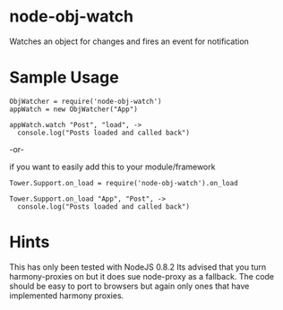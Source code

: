node-obj-watch
==============

Watches an object for changes and fires an event for notification

Sample Usage
============

```
ObjWatcher = require('node-obj-watch')
appWatch = new ObjWatcher("App")

appWatch.watch "Post", "load", ->
  console.log("Posts loaded and called back")
```
-or-

if you want to easily add this to your module/framework

```
Tower.Support.on_load = require('node-obj-watch').on_load

Tower.Support.on_load "App", "Post", ->
  console.log("Posts loaded and called back")
```

Hints
=====

This has only been tested with NodeJS 0.8.2
Its advised that you turn harmony-proxies on but it does sue node-proxy as a fallback.
The code should be easy to port to browsers but again only ones that have implemented harmony proxies.